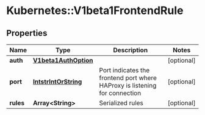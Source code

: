# Kubernetes::V1beta1FrontendRule

## Properties
Name | Type | Description | Notes
------------ | ------------- | ------------- | -------------
**auth** | [**V1beta1AuthOption**](V1beta1AuthOption.md) |  | [optional] 
**port** | [**IntstrIntOrString**](IntstrIntOrString.md) | Port indicates the frontend port where HAProxy is listening for connection | [optional] 
**rules** | **Array&lt;String&gt;** | Serialized rules | [optional] 


